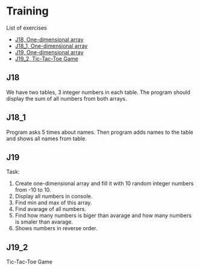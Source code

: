 # Training
List of exercises

* [J18, One-dimensional array](#J18)
* [J18_1, One-dimensional array](#J18_1)
* [J19, One-dimensional array](#J19)
* [J19_2, Tic-Tac-Toe Game](#J19_2)



## J18

We have two tables, 3 integer numbers in each table.
The program should display the sum of all numbers from both arrays.

## J18_1

Program asks 5 times about names. Then program adds names to the table and shows all names from table.

## J19

Task:
  1. Create one-dimensional array and fill it with 10 random integer numbers from -10 to 10.
  2. Display all numbers in console.
  3. Find min and max of this array.
  4. Find avarage of all numbers.
  5. Find how many numbers is biger than avarage and how many numbers is smaler than avarage.
  6. Shows numbers in reverse order.

## J19_2

Tic-Tac-Toe Game


